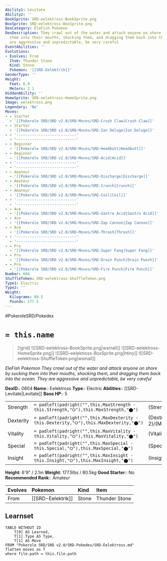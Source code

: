 ```yaml
---
Ability1: Levitate
Ability2: ''
BookSprite: SRD-eelektross-BookSprite.png
BoxSprite: SRD-eelektross-BoxSprite.png
DexCategory: EleFish Pokemon
DexDescription: They crawl out of the water and attack anyone on shore by sucking
  them into their mouths, shocking them, and dragging them back into the ocean. They
  are aggressive and unpredictable, be very careful
EventAbilities: ''
Evolutions:
- Evolves: From
  Item: Thunder Stone
  Kind: Stone
  Pokemon: '[[SRD-Eelektrik]]'
GenderType: ''
Height:
  Feet: 6.9
  Meters: 2.1
HiddenAbility: ''
HomeSprite: SRD-eelektross-HomeSprite.png
Image: eelektross.png
Legendary: 'No'
Moves:
- - Starter
  - '[[Pokerole SRD/SRD v2.0/SRD-Moves/SRD-Crush Claw|Crush Claw]]'
- - Starter
  - '[[Pokerole SRD/SRD v2.0/SRD-Moves/SRD-Ion Deluge|Ion Deluge]]'
- - '---------------------------'
  - '---------------------------'
- - Beginner
  - '[[Pokerole SRD/SRD v2.0/SRD-Moves/SRD-Headbutt|Headbutt]]'
- - Beginner
  - '[[Pokerole SRD/SRD v2.0/SRD-Moves/SRD-Acid|Acid]]'
- - '---------------------------'
  - '---------------------------'
- - Amateur
  - '[[Pokerole SRD/SRD v2.0/SRD-Moves/SRD-Discharge|Discharge]]'
- - Amateur
  - '[[Pokerole SRD/SRD v2.0/SRD-Moves/SRD-Crunch|Crunch]]'
- - Amateur
  - '[[Pokerole SRD/SRD v2.0/SRD-Moves/SRD-Coil|Coil]]'
- - '---------------------------'
  - '---------------------------'
- - Ace
  - '[[Pokerole SRD/SRD v2.0/SRD-Moves/SRD-Gastro Acid|Gastro Acid]]'
- - Ace
  - '[[Pokerole SRD/SRD v2.0/SRD-Moves/SRD-Zap Cannon|Zap Cannon]]'
- - Ace
  - '[[Pokerole SRD/SRD v2.0/SRD-Moves/SRD-Thrash|Thrash]]'
- - '---------------------------'
  - '---------------------------'
- - Pro
  - '[[Pokerole SRD/SRD v2.0/SRD-Moves/SRD-Super Fang|Super Fang]]'
- - Pro
  - '[[Pokerole SRD/SRD v2.0/SRD-Moves/SRD-Drain Punch|Drain Punch]]'
- - Pro
  - '[[Pokerole SRD/SRD v2.0/SRD-Moves/SRD-Fire Punch|Fire Punch]]'
Number: 604
ShuffleToken: SRD-eelektross-ShuffleToken.png
Type1: Electric
Type2: ''
Weight:
  Kilograms: 80.5
  Pounds: 177.5
---
```


#PokeroleSRD/Pokedex

# `= this.name`

> [!grid]
> ![[SRD-eelektross-BookSprite.png|wsmall]]
> ![[SRD-eelektross-HomeSprite.png]]
> ![[SRD-eelektross-BoxSprite.png|htiny]]
> ![[SRD-eelektross-ShuffleToken.png|wsmall]]


*EleFish Pokemon*
*They crawl out of the water and attack anyone on shore by sucking them into their mouths, shocking them, and dragging them back into the ocean. They are aggressive and unpredictable, be very careful*

**DexID**:: 0604
**Name**:: Eelektross
**Type**:: Electric
**Abilities**:: [[SRD-Levitate|Levitate]]
**Base HP**:: 5

|           |                                                                                        |                                          |
| --------- | -------------------------------------------------------------------------------------- | ---------------------------------------- |
| Strength  | `= padleft(padright("",this.MaxStrength - this.Strength,"⭘"),this.MaxStrength,"⬤")`    | (Strength::3)/(MaxStrength::6)   |
| Dexterity | `= padleft(padright("",this.MaxDexterity - this.Dexterity,"⭘"),this.MaxDexterity,"⬤")` | (Dexterity:: 2)/(MaxDexterity::4) |
| Vitality  | `= padleft(padright("",this.MaxVitality - this.Vitality,"⭘"),this.MaxVitality,"⬤")`    | (Vitality::2)/(MaxVitality::5)   |
| Special   | `= padleft(padright("",this.MaxSpecial - this.Special,"⭘"),this.MaxSpecial,"⬤")`       | (Special::3)/(MaxSpecial::6)     |
| Insight   | `= padleft(padright("",this.MaxInsight - this.Insight,"⭘"),this.MaxInsight,"⬤")`       | (Insight::2)/(MaxInsight::5)     |

**Height**: 6'9" / 2.1m
**Weight**: 177.5lbs / 80.5kg
**Good Starter**:: No
**Recommended Rank**:: Amateur

| Evolves   | Pokemon           | Kind   | Item          |
|:----------|:------------------|:-------|:--------------|
| From      | [[SRD-Eelektrik]] | Stone  | Thunder Stone |

## Learnset

```dataview
TABLE WITHOUT ID
    T[0] AS Learned,
    T[1].Type AS Type,
    T[1] AS Move
FROM "Pokerole SRD/SRD v2.0/SRD-Pokedex/SRD-Eelektross.md"
flatten moves as T
where file.path = this.file.path
```
